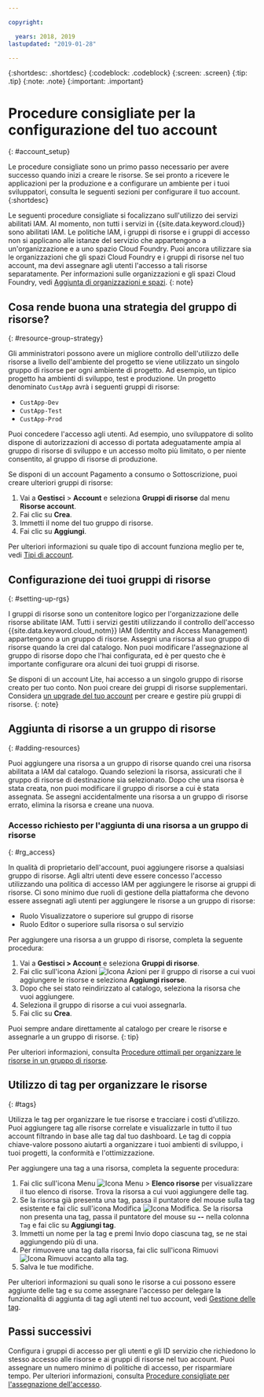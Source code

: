 ```yaml
---

copyright:

  years: 2018, 2019
lastupdated: "2019-01-28"

---
```


{:shortdesc: .shortdesc}
{:codeblock: .codeblock}
{:screen: .screen}
{:tip: .tip}
{:note: .note}
{:important: .important}


# Procedure consigliate per la configurazione del tuo account
{: #account_setup}

Le procedure consigliate sono un primo passo necessario per avere successo quando inizi a creare le risorse. Se sei pronto a ricevere le applicazioni per la produzione e a configurare un ambiente per i tuoi sviluppatori, consulta le seguenti sezioni per configurare il tuo account.
{:shortdesc}

Le seguenti procedure consigliate si focalizzano sull'utilizzo dei servizi abilitati IAM. Al momento, non tutti i servizi in {{site.data.keyword.cloud}} sono abilitati IAM. Le politiche IAM, i gruppi di risorse e i gruppi di accesso non si applicano alle istanze del servizio che appartengono a un'organizzazione e a uno spazio Cloud Foundry. Puoi ancora utilizzare sia le organizzazioni che gli spazi Cloud Foundry e i gruppi di risorse nel tuo account, ma devi assegnare agli utenti l'accesso a tali risorse separatamente. Per informazioni sulle organizzazioni e gli spazi Cloud Foundry, vedi [Aggiunta di organizzazioni e spazi](/docs/account?topic=account-orgsspacesusers).
{: note}

## Cosa rende buona una strategia del gruppo di risorse?
{: #resource-group-strategy}

Gli amministratori possono avere un migliore controllo dell'utilizzo delle risorse a livello dell'ambiente del progetto se viene utilizzato un singolo gruppo di risorse per ogni ambiente di progetto. Ad esempio, un tipico progetto ha ambienti di sviluppo, test e produzione. Un progetto denominato `CustApp` avrà i seguenti gruppi di risorse:

* `CustApp-Dev`
* `CustApp-Test`
* `CustApp-Prod`

Puoi concedere l'accesso agli utenti. Ad esempio, uno sviluppatore di solito dispone di autorizzazioni di accesso di portata adeguatamente ampia al gruppo di risorse di sviluppo e un accesso molto più limitato, o per niente consentito, al gruppo di risorse di produzione.

Se disponi di un account Pagamento a consumo o Sottoscrizione, puoi creare ulteriori gruppi di risorse:

1. Vai a **Gestisci** > **Account** e seleziona **Gruppi di risorse** dal menu **Risorse account**.
3. Fai clic su **Crea**.
4. Immetti il nome del tuo gruppo di risorse.
5. Fai clic su **Aggiungi**.

Per ulteriori informazioni su quale tipo di account funziona meglio per te, vedi [Tipi di account](/docs/account?topic=account-accounts).


## Configurazione dei tuoi gruppi di risorse
{: #setting-up-rgs}

I gruppi di risorse sono un contenitore logico per l'organizzazione delle risorse abilitate IAM. Tutti i servizi gestiti utilizzando il controllo dell'accesso {{site.data.keyword.cloud_notm}} IAM (Identity and Access Management) appartengono a un gruppo di risorse. Assegni una risorsa al suo gruppo di risorse quando la crei dal catalogo. Non puoi modificare l'assegnazione al gruppo di risorse dopo che l'hai configurata, ed è per questo che è importante configurare ora alcuni dei tuoi gruppi di risorse.

Se disponi di un account Lite, hai accesso a un singolo gruppo di risorse creato per tuo conto. Non puoi creare dei gruppi di risorse supplementari. Considera [un upgrade del tuo account](/docs/account?topic=account-changeacct#changeacct) per creare e gestire più gruppi di risorse.
{: note}


## Aggiunta di risorse a un gruppo di risorse
{: #adding-resources}

Puoi aggiungere una risorsa a un gruppo di risorse quando crei una risorsa abilitata a IAM dal catalogo. Quando selezioni la risorsa, assicurati che il gruppo di risorse di destinazione sia selezionato. Dopo che una risorsa è stata creata, non puoi modificare il gruppo di risorse a cui è stata assegnata. Se assegni accidentalmente una risorsa a un gruppo di risorse errato, elimina la risorsa e creane una nuova.

### Accesso richiesto per l'aggiunta di una risorsa a un gruppo di risorse
{: #rg_access}

In qualità di proprietario dell'account, puoi aggiungere risorse a qualsiasi gruppo di risorse. Agli altri utenti deve essere concesso l'accesso utilizzando una politica di accesso IAM per aggiungere le risorse ai gruppi di risorse. Ci sono minimo due ruoli di gestione della piattaforma che devono essere assegnati agli utenti per aggiungere le risorse a un gruppo di risorse:

* Ruolo Visualizzatore o superiore sul gruppo di risorse
* Ruolo Editor o superiore sulla risorsa o sul servizio

Per aggiungere una risorsa a un gruppo di risorse, completa la seguente procedura:

1. Vai a **Gestisci > Account** e seleziona **Gruppi di risorse**.
2. Fai clic sull'icona Azioni ![Icona Azioni](../icons/action-menu-icon.svg) per il gruppo di risorse a cui vuoi aggiungere le risorse e seleziona **Aggiungi risorse**.
3. Dopo che sei stato reindirizzato al catalogo, seleziona la risorsa che vuoi aggiungere.
4. Seleziona il gruppo di risorse a cui vuoi assegnarla.
5. Fai clic su **Crea**.

Puoi sempre andare direttamente al catalogo per creare le risorse e assegnarle a un gruppo di risorse.
{: tip}

Per ulteriori informazioni, consulta [Procedure ottimali per organizzare le risorse in un gruppo di risorse](/docs/resources?topic=resources-bp_resourcegroups).


## Utilizzo di tag per organizzare le risorse
{: #tags}

Utilizza le tag per organizzare le tue risorse e tracciare i costi d'utilizzo. Puoi aggiungere tag alle risorse correlate e visualizzarle in tutto il tuo account filtrando in base alle tag dal tuo dashboard. Le tag di coppia chiave-valore possono aiutarti a organizzare i tuoi ambienti di sviluppo, i tuoi progetti, la conformità e l'ottimizzazione.

Per aggiungere una tag a una risorsa, completa la seguente procedura:

1. Fai clic sull'icona Menu ![Icona Menu](../icons/icon_hamburger.svg) > **Elenco risorse** per visualizzare il tuo elenco di risorse. Trova la risorsa a cui vuoi aggiungere delle tag.
2. Se la risorsa già presenta una tag, passa il puntatore del mouse sulla tag esistente e fai clic sull'icona Modifica ![Icona Modifica](../icons/edit-tagging.svg). Se la risorsa non presenta una tag, passa il puntatore del mouse su **--** nella colonna `Tag` e fai clic su **Aggiungi tag**.
3. Immetti un nome per la tag e premi Invio dopo ciascuna tag, se ne stai aggiungendo più di una.
4. Per rimuovere una tag dalla risorsa, fai clic sull'icona Rimuovi ![Icona Rimuovi](../icons/close-tagging.svg) accanto alla tag.
5. Salva le tue modifiche.

Per ulteriori informazioni su quali sono le risorse a cui possono essere aggiunte delle tag e su come assegnare l'accesso per delegare la funzionalità di aggiunta di tag agli utenti nel tuo account, vedi [Gestione delle tag](/docs/resources?topic=resources-tag).


## Passi successivi

Configura i gruppi di accesso per gli utenti e gli ID servizio che richiedono lo stesso accesso alle risorse e ai gruppi di risorse nel tuo account. Puoi assegnare un numero minimo di politiche di accesso, per risparmiare tempo. Per ulteriori informazioni, consulta [Procedure consigliate per l'assegnazione dell'accesso](/docs/iam?topic=iam-cfaccess).
